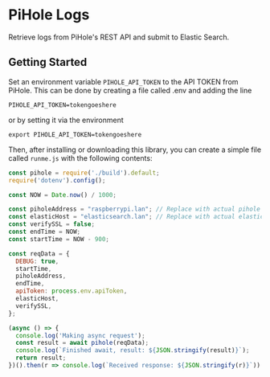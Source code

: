 # PiHole Logs

Retrieve logs from PiHole's REST API and submit to Elastic Search.

## Getting Started

Set an environment variable `PIHOLE_API_TOKEN` to the API TOKEN from PiHole. This can be done by creating a file called .env and adding the line

```shell
PIHOLE_API_TOKEN=tokengoeshere
```

or by setting it via the environment

```shell
export PIHOLE_API_TOKEN=tokengoeshere
```

Then, after installing or downloading this library, you can create a simple file called `runme.js` with the following contents:

```javascript
const pihole = require('./build').default;
require('dotenv').config();

const NOW = Date.now() / 1000;

const piholeAddress = "raspberrypi.lan"; // Replace with actual pihole address
const elasticHost = "elasticsearch.lan"; // Replace with actual elasticsearch addres
const verifySSL = false;
const endTime = NOW;
const startTime = NOW - 900;

const reqData = {
  DEBUG: true,
  startTime,
  piholeAddress,
  endTime,
  apiToken: process.env.apiToken,
  elasticHost,
  verifySSL,
};

(async () => {
  console.log('Making async request');
  const result = await pihole(reqData);
  console.log(`Finished await, result: ${JSON.stringify(result)}`);
  return result;
})().then(r => console.log(`Received response: ${JSON.stringify(r)}`)).catch(console.log);
```

